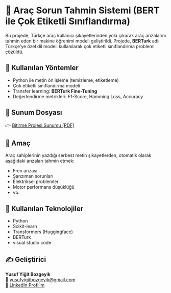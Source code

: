 # 🚗 Araç Sorun Tahmin Sistemi (BERT ile Çok Etiketli Sınıflandırma)

Bu projede, Türkçe araç kullanıcı şikayetlerinden yola çıkarak araç arızalarını tahmin eden bir makine öğrenimi modeli geliştirildi. Projede, **BERTurk** adlı Türkçe’ye özel dil modeli kullanılarak çok etiketli sınıflandırma problemi çözüldü.

## 🧠 Kullanılan Yöntemler
- Python ile metin ön işleme (temizleme, etiketleme)
- Çok etiketli sınıflandırma modeli
- Transfer learning: **BERTurk Fine-Tuning**
- Değerlendirme metrikleri: F1-Score, Hamming Loss, Accuracy

## 📄 Sunum Dosyası
👉 [Bitirme Projesi Sunumu (PDF)](./dogaldilisleme_arac_tahmin.pdf)

## 🎯 Amaç
Araç sahiplerinin yazdığı serbest metin şikayetlerden, otomatik olarak aşağıdaki arızaları tahmin etmek:
- Fren arızası
- Şanzıman sorunları
- Elektriksel problemler
- Motor performans düşüklüğü
- vb.

## 🧰 Kullanılan Teknolojiler
- Python
- Scikit-learn
- Transformers (Huggingface)
- BERTurk
- visual studio code

## ✍️ Geliştirici
**Yusuf Yiğit Bozgeyik**  
📧 yusufyigitbozgeyik@gmail.com  
🔗 [LinkedIn Profilim](https://www.linkedin.com/in/yusuf-yigit-bozgeyik-727470246)
